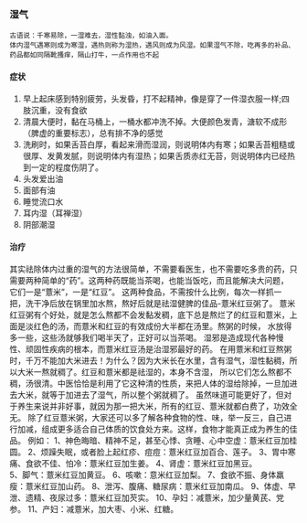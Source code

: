 ### 湿气
	古语说：千寒易除，一湿难去，湿性黏浊，如油入面。
	体内湿气遇寒则成为寒湿，遇热则称为湿热，遇风则成为风湿。如果湿气不除，吃再多的补品、药品都如同隔靴搔痒，隔山打牛，一点作用也不起

#### 症状

1. 早上起床感到特别疲劳，头发昏，打不起精神，像是穿了一件湿衣服一样;四肢沉重，没有食欲
2. 清晨大便时，黏在马桶上，一桶水都冲洗不掉。大便颜色发青，溏软不成形（脾虚的重要标志），总有排不净的感觉
3. 洗刷时，如果舌苔白厚，看起来滑而湿润，则说明体内有寒；如果舌苔粗糙或很厚、发黄发腻，则说明体内有湿热；如果舌质赤红无苔，则说明体内已经热到一定的程度伤阴了。
4. 头发爱出油
5. 面部有油
6. 睡觉流口水
7. 耳内湿（耳禅湿）
8. 阴部潮湿

#### 治疗
其实祛除体内过重的湿气的方法很简单，不需要看医生，也不需要吃多贵的药，只需要两种简单的“药”。这两种药既能当茶喝，也能当饭吃，而且能解决大问题，
它们一是“薏米”，一是“红豆”。 这两种食品，不需按什么比例，每次一样抓一把，洗干净后放在锅里加水熬，熬好后就是祛湿健脾的佳品-薏米红豆粥了。 
薏米红豆粥有个好处，就是怎么熬都不会发黏发稠，底下总是熬烂了的红豆和薏米，上面是淡红色的汤，而薏米和红豆的有效成份大半都在汤里。熬粥的时候，
水放得多一些，这些汤就够我们喝半天了，正好可以当茶喝。 湿邪是造成现代各种慢性、顽固性疾病的根本，而薏米红豆汤是治湿邪最好的药。
在用薏米和红豆熬粥时，千万不能加大米进去！为什么？因为大米长在水里，含有湿气，湿性黏稠，所以大米一熬就稠了。红豆和薏米都是祛湿的，本身不含湿，
所以它们怎么熬都不稠，汤很清。中医恰恰是利用了它这种清的性质，来把人体的湿给除掉，一旦加进去大米，就等于加进去了湿气，所以整个粥就稠了。
虽然味道可能更好了，但对于养生来说并非好事，就因为那一把大米，所有的红豆、薏米就都白费了，功效全无。
除了红豆薏米粥，大家还可以多了解各种食物的性、味，举一反三，自己进行加减，组成更多适合自己体质的饮食处方来。这样，食物才能真正成为养生的佳品。
例如：
1、神色晦暗、精神不足，甚至心悸、贪睡、心中空虚：薏米红豆加桂圆。 
2、烦躁失眠，或者脸上起红疹、痘痘：薏米红豆加百合、莲子。
3、胃中寒痛、食欲不佳、怕冷：薏米红豆加生姜。 
4、肾虚：薏米红豆加黑豆。 \
5、脚气：薏米红豆加黄豆。 
6、咳嗽：意米红豆加梨。 
7、食欲不振、身体羸瘦：薏米红豆加山药。 
8、泄泻、腹痛、糖尿病：薏米红豆加南瓜。 
9、体虚、早泄、遗精、夜尿过多：薏米红豆加芡实。 
10、孕妇：减薏米，加少量黄芪、党参。
11、产妇：减薏米，加大枣、小米、红糖。
